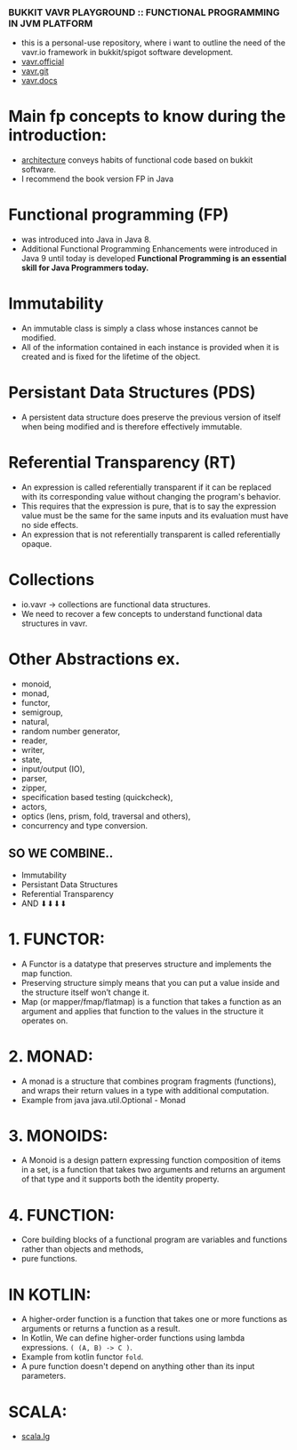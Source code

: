 ### BUKKIT VAVR PLAYGROUND :: FUNCTIONAL PROGRAMMING IN JVM PLATFORM
* this is a personal-use repository, where i want to outline the need of the vavr.io framework in bukkit/spigot software development.
* [vavr.official](https://www.vavr.io/)
* [vavr.git](https://github.com/vavr-io/vavr)
* [vavr.docs](https://www.javadoc.io/doc/io.vavr/vavr)


# Main fp concepts to know during the introduction:
* [architecture](https://github.com/noyzys/bukkit-vavr-in-action/tree/main/src/main/java/dev/noyzys/bukkit/vavr) conveys habits of functional code based on bukkit software.
* I recommend the book version FP in Java

# Functional programming (FP) 
* was introduced  into Java in Java 8. 
* Additional Functional Programming Enhancements were introduced in Java 9 until today is developed
**Functional Programming is an essential skill for Java Programmers today.**

# Immutability
* An immutable class is simply a class whose instances cannot be modified. 
* All of the information contained in each instance is provided when it is created and is fixed for the lifetime of the object.

# Persistant Data Structures (PDS)
* A persistent data structure does preserve the previous version of itself when being modified and is therefore effectively immutable.

# Referential Transparency (RT)
* An expression is called referentially transparent if it can be replaced with its corresponding value without changing the program's behavior. 
* This requires that the expression is pure, that is to say the expression value must be the same for the same inputs and its evaluation must have no side effects. 
* An expression that is not referentially transparent is called referentially opaque.

# Collections
* io.vavr -> collections are functional data structures. 
* We need to recover a few concepts to understand functional data structures in vavr.

# Other Abstractions ex.
* monoid, 
* monad,
* functor,
* semigroup, 
* natural, 
* random number generator, 
* reader,
* writer, 
* state, 
* input/output (IO),
* parser,
* zipper,
* specification based testing (quickcheck),
* actors, 
* optics (lens, prism, fold, traversal and others), 
* concurrency and type conversion.

## SO WE COMBINE..
* Immutability
* Persistant Data Structures
* Referential Transparency
* AND ⬇⬇⬇⬇ 

# 1. FUNCTOR:
* A Functor is a datatype that preserves structure and implements the map function.
* Preserving structure simply means that you can put a value inside and the structure itself won’t change it.
* Map (or mapper/fmap/flatmap) is a function that takes a function as an argument and applies that function to the values in the structure it operates on.

# 2. MONAD:
* A monad is a structure that combines program fragments (functions), and wraps their return values in a type with additional computation.
* Example from java java.util.Optional - Monad

# 3. MONOIDS:
* A Monoid is a design pattern expressing function composition of items in a set,
 is a function that takes two arguments and returns an argument of that type and it supports both the identity property.

# 4. FUNCTION:
* Core building blocks of a functional program are variables and functions rather than objects and methods, 
* pure functions.

# IN KOTLIN:
* A higher-order function is a function that takes one or more functions as arguments or returns a function as a result.
* In Kotlin, We can define higher-order functions using lambda expressions. `( (A, B) -> C )`.
* Example from kotlin functor `fold`.
* A pure function doesn't depend on anything other than its input parameters.

# SCALA:
* [scala.lg](https://github.com/scala)
